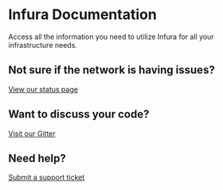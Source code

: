 # Infura Documentation

Access all the information you need to utilize Infura for all your infrastructure needs.

## Not sure if the network is having issues?

[View our status page](https://infura.io/status)

## Want to discuss your code?

[Visit our Gitter](https://gitter.im/ConsenSys/infura)

## Need help?

[Submit a support ticket](https://github.com/infura/infura/issues)
